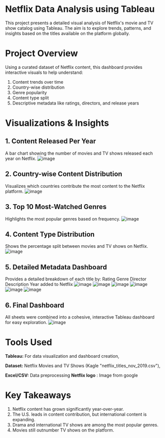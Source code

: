 # Netflix Data Analysis using Tableau
This project presents a detailed visual analysis of Netflix's movie and TV show catalog using Tableau. The aim is to explore trends, patterns, and insights based on the titles available on the platform globally.
# Project Overview
Using a curated dataset of Netflix content, this dashboard provides interactive visuals to help understand:
1. Content trends over time
2. Country-wise distribution
3. Genre popularity
4. Content type split
5. Descriptive metadata like ratings, directors, and release years
# Visualizations & Insights
## 1. Content Released Per Year
A bar chart showing the number of movies and TV shows released each year on Netflix.
![image](https://github.com/user-attachments/assets/8b892647-71ce-430a-bbdf-4bea7c37eb95)
## 2. Country-wise Content Distribution
Visualizes which countries contribute the most content to the Netflix platform.
![image](https://github.com/user-attachments/assets/9097f097-85ad-4131-9a99-c6abc48d7169)

## 3. Top 10 Most-Watched Genres
Highlights the most popular genres based on frequency.
![image](https://github.com/user-attachments/assets/e5fcf983-4805-4fba-9b85-e3327a1f5e8c)
## 4. Content Type Distribution
Shows the percentage split between movies and TV shows on Netflix.
![image](https://github.com/user-attachments/assets/59663b20-4e19-4a0a-92d2-3317b2634505)
## 5. Detailed Metadata Dashboard
Provides a detailed breakdown of each title by:
Rating
Genre
Director
Description
Year added to Netflix
![image](https://github.com/user-attachments/assets/fcd7270d-0e03-424e-b078-058f28dc0430)
![image](https://github.com/user-attachments/assets/3a540a2b-098c-46d1-a5e4-55445f4372ad)
![image](https://github.com/user-attachments/assets/bb8e0fb3-abf1-4458-895c-31a65512248e)
![image](https://github.com/user-attachments/assets/0c1dad46-7f44-48d4-ad13-ccb3139fc5f0)
![image](https://github.com/user-attachments/assets/45275cb5-00bb-4b09-9993-ea9617634d80)
![image](https://github.com/user-attachments/assets/5348593c-1910-40b6-9f6b-10e80e2f9a43)
## 6. Final Dashboard
All sheets were combined into a cohesive, interactive Tableau dashboard for easy exploration.
![image](https://github.com/user-attachments/assets/c608925f-63fa-4b74-9aa6-d793971bcbd1)

# Tools Used
**Tableau:** For data visualization and dashboard creation,

**Dataset:** Netflix Movies and TV Shows (Kagle "netflix_titles_nov_2019.csv"),

**Excel/CSV:** Data preprocessing
**Netflix logo** : Image from google
# Key Takeaways
1. Netflix content has grown significantly year-over-year.
2. The U.S. leads in content contribution, but international content is expanding.
3. Drama and international TV shows are among the most popular genres.
4. Movies still outnumber TV shows on the platform.








